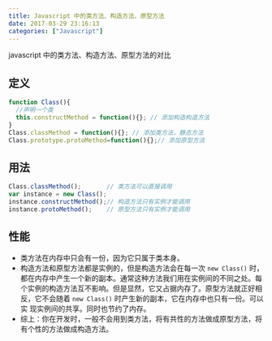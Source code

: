 ```yaml
---
title: Javascript 中的类方法、构造方法、原型方法
date: 2017-03-29 23:16:13
categories: ["Javascript"]
---
```


javascript 中的类方法、构造方法、原型方法的对比

<!--more-->
## 定义

```javascript
function Class(){
  //声明一个类
  this.constructMethod = function(){}; // 添加构造构造方法
}
Class.classMethod = function(){}; // 添加类方法，静态方法
Class.prototype.protoMethod=function(){};// 添加原型方法
```

## 用法

```javascript
Class.classMethod();       // 类方法可以直接调用
var instance = new Class();
instance.constructMethod();// 构造方法只有实例才能调用
instance.protoMethod();    // 原型方法只有实例才能调用
```

## 性能

* 类方法在内存中只会有一份，因为它只属于类本身。
* 构造方法和原型方法都是实例的，但是构造方法会在每一次 `new Class()` 时，都在内存中产生一个新的副本。通常这种方法我们用在实例间的不同之处。每
个实例的构造方法互不影响。但是显然，它又占据内存了。原型方法就正好相反，它不会随着 `new Class()` 时产生新的副本，它在内存中也只有一份。可以实
现实例间的共享。同时也节约了内存。
* 综上：你在开发时，一般不会用到类方法，将有共性的方法做成原型方法，将有个性的方法做成构造方法。
